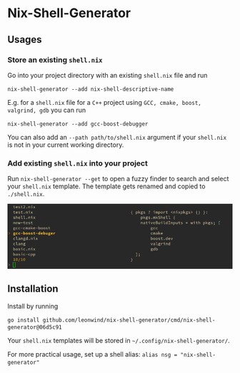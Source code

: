 # Nix-Shell-Generator

## Usages

### Store an existing `shell.nix`
Go into your project directory with an existing `shell.nix` file and run
```shell
nix-shell-generator --add nix-shell-descriptive-name
```

E.g. for a `shell.nix` file for a `C++` project using `GCC, cmake, boost, valgrind, gdb` you can run
```shell
nix-shell-generator --add gcc-boost-debugger
```

You can also add an `--path path/to/shell.nix` argument if your `shell.nix` is not in your current working directory.

### Add existing `shell.nix` into your project
Run `nix-shell-generator --get` to open a fuzzy finder to search and select your `shell.nix` template.
The template gets renamed and copied to `./shell.nix`.

<p align="center">
    <img src="https://raw.githubusercontent.com/leonwind/nix-shell-generator/media/nsg-get-example.png" alt="--get example"/>
</p>

## Installation 
Install by running

```shell
go install github.com/leonwind/nix-shell-generator/cmd/nix-shell-generator@06d5c91
```

Your `shell.nix` templates will be stored in `~/.config/nix-shell-generator/`.

For more practical usage, set up a shell alias: `alias nsg = "nix-shell-generator"`